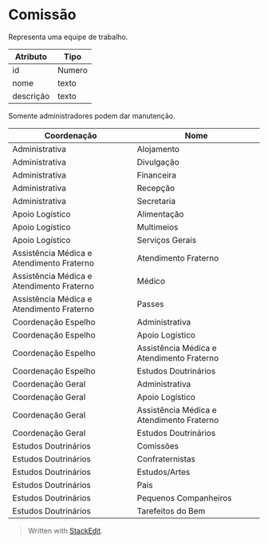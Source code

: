<h1 id="comissão">Comissão</h1>
<p>Representa uma equipe de trabalho.</p>

<table>
<thead>
<tr>
<th>Atributo</th>
<th>Tipo</th>
</tr>
</thead>
<tbody>
<tr>
<td>id</td>
<td>Numero</td>
</tr>
<tr>
<td>nome</td>
<td>texto</td>
</tr>
<tr>
<td>descrição</td>
<td>texto</td>
</tr>
</tbody>
</table><p>Somente administradores podem dar manutenção.</p>

|Coordenação|Nome|
|--|--|
|Administrativa|Alojamento|
|Administrativa|Divulgação|
|Administrativa|Financeira|
|Administrativa|Recepção|
|Administrativa|Secretaria|
|Apoio Logístico|Alimentação|
|Apoio Logístico|Multimeios|
|Apoio Logístico|Serviços Gerais|
|Assistência Médica e Atendimento Fraterno|Atendimento Fraterno|
|Assistência Médica e Atendimento Fraterno|Médico|
|Assistência Médica e Atendimento Fraterno|Passes|
|Coordenação Espelho|Administrativa|
|Coordenação Espelho|Apoio Logístico|
|Coordenação Espelho|Assistência Médica e Atendimento Fraterno|
|Coordenação Espelho|Estudos Doutrinários|
|Coordenação Geral|Administrativa|
|Coordenação Geral|Apoio Logístico|
|Coordenação Geral|Assistência Médica e Atendimento Fraterno|
|Coordenação Geral|Estudos Doutrinários|
|Estudos Doutrinários|Comissões|
|Estudos Doutrinários|Confraternistas|
|Estudos Doutrinários|Estudos/Artes|
|Estudos Doutrinários|Pais|
|Estudos Doutrinários|Pequenos Companheiros|
|Estudos Doutrinários|Tarefeitos do Bem|

<blockquote>
<p>Written with <a href="https://stackedit.io/">StackEdit</a>.</p>
</blockquote>

